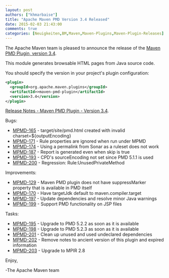 ```yaml
---
layout: post
authors: ["khmarbaise"]
title: "Apache Maven PMD Version 3.4 Released"
date: 2015-02-03 21:43:00
comments: true
categories: [Neuigkeiten,BM,Maven,Maven-Plugins,Maven-Plugin-Releases]
---
```

The Apache Maven team is pleased to announce the release of the 
[Maven PMD Plugin, version 3.4](https://maven.apache.org/plugins/maven-pmd-plugin/).

This module generates browsable HTML pages from Java source code.

You should specify the version in your project's plugin configuration:

``` xml
<plugin>
  <groupId>org.apache.maven.plugins</groupId>
  <artifactId>>maven-pmd-plugin</artifactId>
  <version>3.4</version>
</plugin>
```

<!-- more -->

[Release Notes - Maven PMD Plugin - Version 3.4](http://jira.codehaus.org/secure/ReleaseNote.jspa?projectId=11140&version=20775).

Bugs:

 * [MPMD-165](https://issues.apache.org/jira/browse/MPMD-165) - target/site/pmd.html created with invalid charset=${outputEncoding}
 * [MPMD-171](https://issues.apache.org/jira/browse/MPMD-171) - Rule properties are ignored when run under MPMD
 * [MPMD-174](https://issues.apache.org/jira/browse/MPMD-174) - Using a permalink from Sonar as a ruleset does not work
 * [MPMD-187](https://issues.apache.org/jira/browse/MPMD-187) - Report is generated even when skip is true
 * [MPMD-193](https://issues.apache.org/jira/browse/MPMD-193) - CPD's sourceEncoding not set since PMD 5.1.1 is used
 * [MPMD-200](https://issues.apache.org/jira/browse/MPMD-200) - Regression: Rule:UnusedPrivateMethod

Improvements:

 * [MPMD-129](https://issues.apache.org/jira/browse/MPMD-129) - Maven PMD plugin does not have suppressMarker property that is available in PMD itself
 * [MPMD-170](https://issues.apache.org/jira/browse/MPMD-170) - Have targetJdk default to maven.compiler.target
 * [MPMD-197](https://issues.apache.org/jira/browse/MPMD-197) - Update dependencies and resolve minor Java warnings
 * [MPMD-199](https://issues.apache.org/jira/browse/MPMD-199) - Support PMD functionality on JSP files

Tasks:

 * [MPMD-195](https://issues.apache.org/jira/browse/MPMD-195) - Upgrade to PMD 5.2.2 as soon as it is available
 * [MPMD-198](https://issues.apache.org/jira/browse/MPMD-198) - Upgrade to PMD 5.2.3 as soon as it is available
 * [MPMD-201](https://issues.apache.org/jira/browse/MPMD-201) - Clean up unused and used undeclared dependencies
 * [MPMD-202](https://issues.apache.org/jira/browse/MPMD-202) - Remove notes to ancient version of this plugin and expired information
 * [MPMD-203](https://issues.apache.org/jira/browse/MPMD-203) - Upgrade to MPIR 2.8

Enjoy,

-The Apache Maven team 
